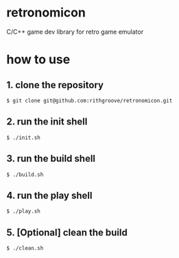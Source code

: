 # retronomicon
C/C++ game dev library for retro game emulator 

# how to use

## 1. clone the repository
`
	$ git clone git@github.com:rithgroove/retronomicon.git
`

## 2. run the init shell
`
	$ ./init.sh
`

## 3. run the build shell
`
	$ ./build.sh
`

## 4. run the play shell
`
	$ ./play.sh
`

## 5. [Optional] clean the build
`
	$ ./clean.sh
`
